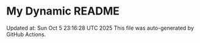 # My Dynamic README
Updated at: Sun Oct  5 23:16:28 UTC 2025
This file was auto-generated by GitHub Actions.
